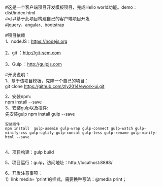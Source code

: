 #这是一个客户端项目开发模板项目，完成Hello world功能。demo：dist/index.html</br> 
#可以基于此项目构建自己的客户端项目开发</br> 
#jquery、angular、bootstrap </br>

#项目依赖</br>
1、nodeJS：https://nodejs.org</br>	
2、git   ：http://git-scm.com</br>	
3、Gulp  ：http://gulpjs.com</br>	

#开发说明：</br>
1、基于该项目模板，克隆一个自己的项目：</br>
git clone https://github.com/zly2014/ework-ui.git</br>

2、安装npm: </br>
    npm install --save  </br>
3、安装gulp以及插件:    </br>
    先安装gulp
    npm install gulp --save
    
    安装插件
    npm install  gulp-usemin gulp-wrap gulp-connect gulp-watch gulp-minify-css gulp-uglify gulp-concat gulp-less gulp-rename gulp-minify-html --save 
</br>
4、项目构建：gulp build </br>

5、项目运行：gulp，访问地址：http://localhost:8888/ </br>

6、开发注意事项：   </br>
1）link media= 'print'的样式，需要换种写法：@media print；  </br>







